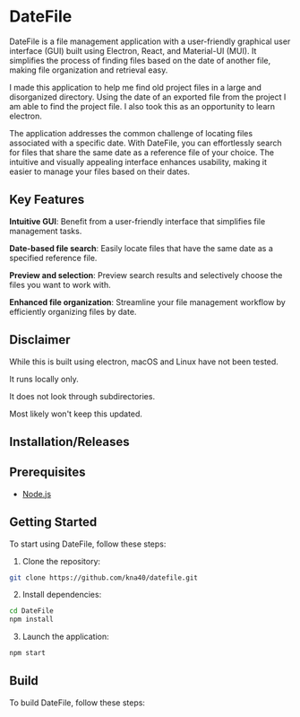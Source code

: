 # DateFile

DateFile is a file management application with a user-friendly graphical user interface (GUI) built using Electron, React, and Material-UI (MUI). It simplifies the process of finding files based on the date of another file, making file organization and retrieval easy.

I made this application to help me find old project files in a large and disorganized directory. Using the date of an exported file from the project I am able to find the project file. I also took this as an opportunity to learn electron.

The application addresses the common challenge of locating files associated with a specific date. With DateFile, you can effortlessly search for files that share the same date as a reference file of your choice. The intuitive and visually appealing interface enhances usability, making it easier to manage your files based on their dates.

## Key Features

**Intuitive GUI**: Benefit from a user-friendly interface that simplifies file management tasks.

**Date-based file search**: Easily locate files that have the same date as a specified reference file.

**Preview and selection**: Preview search results and selectively choose the files you want to work with.

**Enhanced file organization**: Streamline your file management workflow by efficiently organizing files by date.

## Disclaimer

While this is built using electron, macOS and Linux have not been tested.

It runs locally only.

It does not look through subdirectories.

Most likely won't keep this updated.

## Installation/Releases

## Prerequisites

- [Node.js](https://nodejs.org/en/download/)

## Getting Started

To start using DateFile, follow these steps:

1. Clone the repository:

```sh
git clone https://github.com/kna40/datefile.git
```

2.  Install dependencies:

```sh
cd DateFile
npm install
```

3.  Launch the application:

```sh
npm start
```

## Build

To build DateFile, follow these steps:
